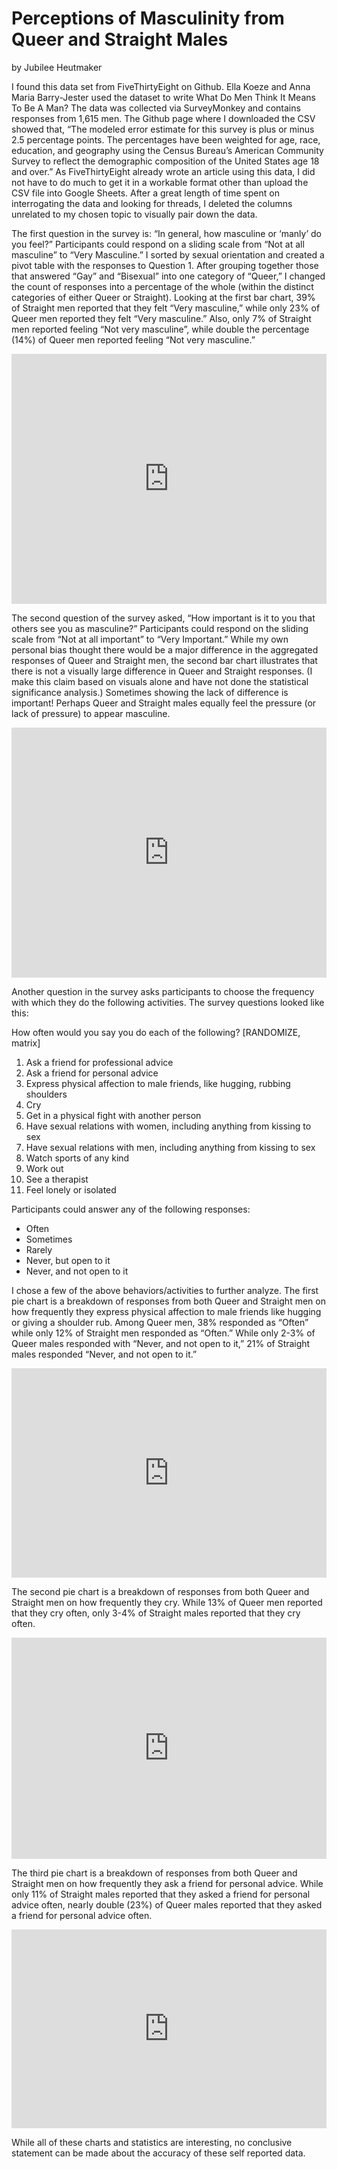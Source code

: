 # Perceptions of Masculinity from Queer and Straight Males 
by Jubilee Heutmaker

I found this data set from FiveThirtyEight on Github. Ella Koeze and Anna Maria Barry-Jester used the dataset to write What Do Men Think It Means To Be A Man? The data was collected via  SurveyMonkey and contains responses from 1,615 men. The Github page where I downloaded the CSV showed that, “The modeled error estimate for this survey is plus or minus 2.5 percentage points. The percentages have been weighted for age, race, education, and geography using the Census Bureau’s American Community Survey to reflect the demographic composition of the United States age 18 and over.” As FiveThirtyEight already wrote an article using this data, I did not have to do much to get it in a workable format other than upload the CSV file into Google Sheets. After a great length of time spent on interrogating the data and looking for threads, I deleted the columns unrelated to my chosen topic to visually pair down the data. 

The first question in the survey is: “In general, how masculine or ‘manly’ do you feel?” Participants could respond on a sliding scale from “Not at all masculine” to “Very Masculine.” I sorted by sexual orientation and created a pivot table with the responses to Question 1. After grouping together those that answered “Gay” and “Bisexual” into one category of “Queer,” I changed the count of responses into a percentage of the whole (within the distinct categories of either Queer or Straight). Looking at the first bar chart, 39% of Straight men reported that they felt “Very masculine,” while only 23% of Queer men reported they felt “Very masculine.”  Also, only 7% of Straight men reported feeling “Not very masculine”, while double the percentage (14%) of Queer men reported feeling “Not very masculine.”


<iframe title="How masculine or “manly” do you feel?" aria-label="chart" id="datawrapper-chart-JhjCj" src="https://datawrapper.dwcdn.net/JhjCj/2/" scrolling="no" frameborder="0" style="width: 0; min-width: 100% !important; border: none;" height="400"></iframe><script type="text/javascript">!function(){"use strict";window.addEventListener("message",(function(a){if(void 0!==a.data["datawrapper-height"])for(var e in a.data["datawrapper-height"]){var t=document.getElementById("datawrapper-chart-"+e)||document.querySelector("iframe[src*='"+e+"']");t&&(t.style.height=a.data["datawrapper-height"][e]+"px")}}))}();
</script>

The second question of the survey asked, “How important is it to you that others see you as masculine?” Participants could respond on the sliding scale from “Not at all important” to “Very Important.” While my own personal bias thought there would be a major difference in the aggregated responses of Queer and Straight men, the second bar chart illustrates that there is not a visually large difference in Queer and Straight responses. (I make this claim based on visuals alone and have not done the statistical significance analysis.) Sometimes showing the lack of difference is important! Perhaps Queer and Straight males equally feel the pressure (or lack of pressure) to appear masculine. 


<iframe title=" How important is it that others see you as masculine?" aria-label="chart" id="datawrapper-chart-k8G36" src="https://datawrapper.dwcdn.net/k8G36/2/" scrolling="no" frameborder="0" style="width: 0; min-width: 100% !important; border: none;" height="400"></iframe><script type="text/javascript">!function(){"use strict";window.addEventListener("message",(function(a){if(void 0!==a.data["datawrapper-height"])for(var e in a.data["datawrapper-height"]){var t=document.getElementById("datawrapper-chart-"+e)||document.querySelector("iframe[src*='"+e+"']");t&&(t.style.height=a.data["datawrapper-height"][e]+"px")}}))}();
</script>

Another question in the survey asks participants to choose the frequency with which they do the following activities. The survey questions looked like this:

 How often would you say you do each of the following? [RANDOMIZE, matrix] 
1. Ask a friend for professional advice 
2. Ask a friend for personal advice 
3. Express physical affection to male friends, like hugging, rubbing shoulders 
4. Cry 
5. Get in a physical fight with another person 
6. Have sexual relations with women, including anything from kissing to sex 
7. Have sexual relations with men, including anything from kissing to sex 
8. Watch sports of any kind 
9. Work out 
10. See a therapist 
11. Feel lonely or isolated

Participants could answer any of the following responses:
* Often 
* Sometimes 
* Rarely 
* Never, but open to it 
* Never, and not open to it 


I chose a few of the above behaviors/activities to further analyze. The first pie chart is a breakdown of responses from both Queer and Straight men on how frequently they express physical affection to male friends like hugging or giving a shoulder rub. Among Queer men, 38% responded as “Often” while only 12% of Straight men responded as “Often.” While only 2-3% of Queer males responded with “Never, and not open to it,” 21% of Straight males responded “Never, and not open to it.”


<iframe title="Physical Affection" aria-label="chart" id="datawrapper-chart-35A7J" src="https://datawrapper.dwcdn.net/35A7J/1/" scrolling="no" frameborder="0" style="width: 0; min-width: 100% !important; border: none;" height="335"></iframe><script type="text/javascript">!function(){"use strict";window.addEventListener("message",(function(a){if(void 0!==a.data["datawrapper-height"])for(var e in a.data["datawrapper-height"]){var t=document.getElementById("datawrapper-chart-"+e)||document.querySelector("iframe[src*='"+e+"']");t&&(t.style.height=a.data["datawrapper-height"][e]+"px")}}))}();
</script>


The second pie chart is a breakdown of responses from both Queer and Straight men on how frequently they cry. While 13% of Queer men reported that they cry often, only 3-4% of Straight males reported that they cry often. 


<iframe title="Crying Frequency" aria-label="chart" id="datawrapper-chart-uiIAk" src="https://datawrapper.dwcdn.net/uiIAk/1/" scrolling="no" frameborder="0" style="width: 0; min-width: 100% !important; border: none;" height="354"></iframe><script type="text/javascript">!function(){"use strict";window.addEventListener("message",(function(a){if(void 0!==a.data["datawrapper-height"])for(var e in a.data["datawrapper-height"]){var t=document.getElementById("datawrapper-chart-"+e)||document.querySelector("iframe[src*='"+e+"']");t&&(t.style.height=a.data["datawrapper-height"][e]+"px")}}))}();
</script>


The third pie chart is a breakdown of responses from both Queer and Straight men on how frequently they ask a friend for personal advice. While only 11% of Straight males reported that they asked a friend for personal advice often, nearly double (23%) of Queer males reported that they asked a friend for personal advice often.


<iframe title="Asking for Personal Advice" aria-label="chart" id="datawrapper-chart-7mbT0" src="https://datawrapper.dwcdn.net/7mbT0/1/" scrolling="no" frameborder="0" style="width: 0; min-width: 100% !important; border: none;" height="318"></iframe><script type="text/javascript">!function(){"use strict";window.addEventListener("message",(function(a){if(void 0!==a.data["datawrapper-height"])for(var e in a.data["datawrapper-height"]){var t=document.getElementById("datawrapper-chart-"+e)||document.querySelector("iframe[src*='"+e+"']");t&&(t.style.height=a.data["datawrapper-height"][e]+"px")}}))}();
</script>


While all of these charts and statistics are interesting, no conclusive statement can be made about the accuracy of these self reported data.


